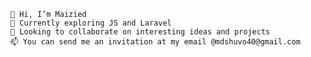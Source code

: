 

    👋 Hi, I’m Maizied
    🌱 Currently exploring JS and Laravel
    💞️ Looking to collaborate on interesting ideas and projects
    📫 You can send me an invitation at my email @mdshuvo40@gmail.com

